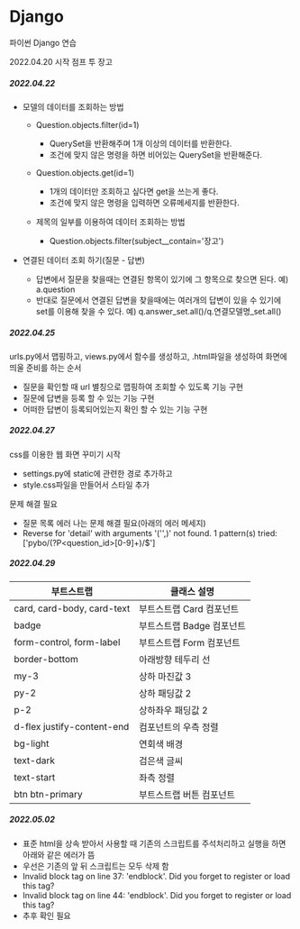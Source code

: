 # Django
파이썬 Django  연습

2022.04.20 시작
점프 투 장고


##### 2022.04.22
 - 모델의 데이터를 조회하는 방법
   - Question.objects.filter(id=1)
     - QuerySet을 반환해주며 1개 이상의 데이터를 반환한다.
     - 조건에 맞지 않은 명령을 하면 비어있는 QuerySet을 반환해준다.
 
   - Question.objects.get(id=1)
     - 1개의 데이터만 조회하고 싶다면 get을 쓰는게 좋다.
     - 조건에 맞지 않은 명령을 입력하면 오류메세지를 반환한다.
 
   - 제목의 일부를 이용하여 데이터 조회하는 방법
     - Question.objects.filter(subject__contain='장고')
     
 - 연결된 데이터 조회 하기(질문 - 답변)
   - 답변에서 질문을 찾을때는 연결된 항목이 있기에 그 항목으로 찾으면 된다. 예) a.question
   - 반대로 질문에서 연결된 답변을 찾을때에는 여러개의 답변이 있을 수 있기에 set를 이용해 찾을 수 있다. 예) q.answer_set.all()/q.연결모델명_set.all()
   
##### 2022.04.25
urls.py에서 맵핑하고, views.py에서 함수를 생성하고, .html파일을 생성하여 화면에 띄울 준비를 하는 순서
 - 질문을 확인할 때 url 별칭으로 맵핑하여 조회할 수 있도록 기능 구현
 - 질문에 답변을 등록 할 수 있는 기능 구현
 - 어떠한 답변이 등록되어있는지 확인 할 수 있는 기능 구현

##### 2022.04.27
css를 이용한 웹 화면 꾸미기 시작
 - settings.py에 static에 관련한 경로 추가하고
 - style.css파일을 만들어서 스타일 추가

문제 해결 필요
 - 질문 목록 에러 나는 문제 해결 필요(아래의 에러 메세지)
 - Reverse for 'detail' with arguments '('',)' not found. 1 pattern(s) tried: ['pybo/(?P<question_id>[0-9]+)/$']

##### 2022.04.29

|부트스트랩|클래스 설명|
|-------|---------|
|card, card-body, card-text|부트스트랩 Card 컴포넌트|
|badge|	부트스트랩 Badge 컴포넌트|
|form-control, form-label|	부트스트랩 Form 컴포넌트|
|border-bottom|	아래방향 테두리 선|
|my-3|	상하 마진값 3|
|py-2|	상하 패딩값 2|
|p-2|	상하좌우 패딩값 2|
|d-flex justify-content-end|	컴포넌트의 우측 정렬|
|bg-light|	연회색 배경|
|text-dark|	검은색 글씨|
|text-start|	좌측 정렬|
|btn btn-primary|	부트스트랩 버튼 컴포넌트|

##### 2022.05.02
 - 표준 html을 상속 받아서 사용할 때 기존의 스크립트를 주석처리하고 실행을 하면 아래와 같은 에러가 뜸
 - 우선은 기존의 앞 뒤 스크립트는 모두 삭제 함
 - Invalid block tag on line 37: 'endblock'. Did you forget to register or load this tag?
 - Invalid block tag on line 44: 'endblock'. Did you forget to register or load this tag?
 - 추후 확인 필요
